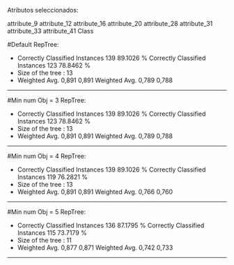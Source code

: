 Atributos seleccionados: 

attribute_9
attribute_12
attribute_16
attribute_20
attribute_28
attribute_31
attribute_33
attribute_41
Class


#Default RepTree:
* Correctly Classified Instances         139               89.1026 %
Correctly Classified Instances         123               78.8462 %
* Size of the tree : 13
* Weighted Avg. 0,891 0,891
Weighted Avg. 0,789 0,788
---- 

#Min num Obj = 3 RepTree:
* Correctly Classified Instances         139               89.1026 %
Correctly Classified Instances         123               78.8462 %
* Size of the tree : 13
* Weighted Avg. 0,891 0,891
Weighted Avg. 0,789 0,788
---- 

#Min num Obj = 4 RepTree:
* Correctly Classified Instances         139               89.1026 %
Correctly Classified Instances         119               76.2821 %
* Size of the tree : 13
* Weighted Avg. 0,891 0,891
Weighted Avg. 0,766 0,760
---- 

#Min num Obj = 5 RepTree:
* Correctly Classified Instances         136               87.1795 %
Correctly Classified Instances         115               73.7179 %
* Size of the tree : 11
* Weighted Avg. 0,877 0,871
Weighted Avg. 0,742 0,733
---- 

